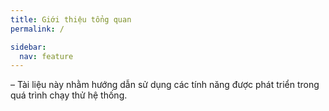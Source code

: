 ```yaml
---
title: Giới thiệu tổng quan
permalink: /

sidebar:
  nav: feature
---
```


–	Tài liệu này nhằm hướng dẫn sử dụng các tính năng được phát triển trong quá trình chạy thử hệ thống.
